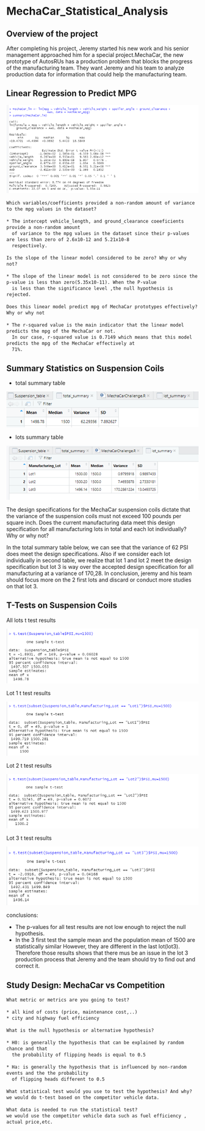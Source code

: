 # MechaCar_Statistical_Analysis
## Overview of the project
After completing his project, Jeremy started his new work and his senior management approached him for a special project.MechaCar, the new prototype of AutosRUs has a production problem that blocks the progress of the manufacturing team. They want Jeremy and his team to analyze production data for information that could help the manufacturing team.

## Linear Regression to Predict MPG

![Linear_Regression](https://github.com/muhisan/MechaCar_Statistical_Analysis/blob/main/Resources(challenge)/Linear%20Regression%20to%20Predict%20MPG.png)

    Which variables/coefficients provided a non-random amount of variance to the mpg values in the dataset?
    
    * The intercept vehicle_length, and ground_clearance coeeficients provide a non-random amount
      of variance to the mpg values in the dataset since their p-values are less than zero of 2.6x10-12 and 5.21x10-8  
      respectively.
 
    Is the slope of the linear model considered to be zero? Why or why not?
    
    * The slope of the linear model is not considered to be zero since the p-value is less than zero(5.35x10-11). When the P-value 
      is less than the significance level ,the null hypothesis is rejected.
      
    Does this linear model predict mpg of MechaCar prototypes effectively? Why or why not
    
    * The r-squared value is the main indicator that the linear model predicts the mpg of the MechaCar or not.
      In our case, r-squared value is 0.7149 which means that this model predicts the mpg of the MechaCar effectively at
      71%.


## Summary Statistics on Suspension Coils
* total summary table

![total_summary](https://github.com/muhisan/MechaCar_Statistical_Analysis/blob/main/Resources(challenge)/total_summary.png)

* lots summary table

![lot_summary](https://github.com/muhisan/MechaCar_Statistical_Analysis/blob/main/Resources(challenge)/lot_summary.png)

The design specifications for the MechaCar suspension coils dictate that the variance of the suspension coils must not exceed 
100 pounds per square inch. Does the current manufacturing data meet this design specification for all manufacturing lots in total 
and each lot individually? Why or why not?

In the total summary table below, we can see that the variance of 62 PSI does meet the design specifications. 
Also if we consider each lot individually in second table, we realize that lot 1 and lot 2 meet the design specification but 
lot 3 is way over the accepted design specification for all manufacturing at a variance of 170,28. In conclusion, jeremy and his team
should focus more on the 2 first lots and discard or conduct more studies on that lot 3.


## T-Tests on Suspension Coils

All lots t test results 

![test_all_Lots](https://github.com/muhisan/MechaCar_Statistical_Analysis/blob/main/Resources(challenge)/test%20all%20lots.png)

Lot 1 t test results

![test_Lot_1](https://github.com/muhisan/MechaCar_Statistical_Analysis/blob/main/Resources(challenge)/test%20Lot%201.png)

Lot 2 t test results

![test_Lot_2](https://github.com/muhisan/MechaCar_Statistical_Analysis/blob/main/Resources(challenge)/test%20Lot%202.png)

Lot 3 t test results

![test_Lot_3](https://github.com/muhisan/MechaCar_Statistical_Analysis/blob/main/Resources(challenge)/test%20Lot3.png)
 
 conclusions:
 
 * The p-values for all test results are not low enough to reject the null hypothesis.
 * In the 3 first test the sample mean and the population mean of 1500 are statistically similar
   However, they are different in the last lot(lot3). Therefore those results shows that there mus be
   an issue in the lot 3 production process that Jeremy and the team should try to find out and correct it.
   

## Study Design: MechaCar vs Competition

    What metric or metrics are you going to test?
    
    * all kind of costs (price, maintenance cost,..)
    * city and highway fuel efficiency
    
    What is the null hypothesis or alternative hypothesis?
    
    * H0: is generally the hypothesis that can be explained by random chance and that
      the probability of flipping heads is equal to 0.5
    
    * Ha: is generally the hypothesis that is influenced by non-random events and the the probability 
      of flipping heads different to 0.5
    
    What statistical test would you use to test the hypothesis? And why?
    we would do t-test based on the competitor vehicle data.  
    
    What data is needed to run the statistical test?
    we would use the competitor vehicle data such as fuel efficiency , actual price,etc.
    



